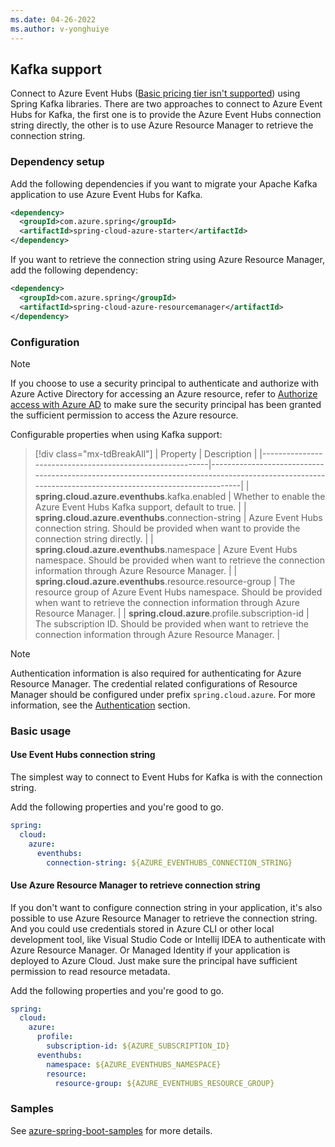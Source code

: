 ```yaml
---
ms.date: 04-26-2022
ms.author: v-yonghuiye
---
```


## Kafka support

Connect to Azure Event Hubs ([Basic pricing tier isn't supported](https://azure.microsoft.com/pricing/details/event-hubs/#explore-pricing-options)) using Spring Kafka libraries. There are two approaches to connect to Azure Event Hubs for Kafka, the first one is to provide the Azure Event Hubs connection string directly, the other is to use Azure Resource Manager to retrieve the connection string.

### Dependency setup

Add the following dependencies if you want to migrate your Apache Kafka application to use Azure Event Hubs for Kafka.

``` xml
<dependency>
  <groupId>com.azure.spring</groupId>
  <artifactId>spring-cloud-azure-starter</artifactId>
</dependency>
```

If you want to retrieve the connection string using Azure Resource Manager, add the following dependency:

``` xml
<dependency>
  <groupId>com.azure.spring</groupId>
  <artifactId>spring-cloud-azure-resourcemanager</artifactId>
</dependency>
```

### Configuration

> [!NOTE]
> If you choose to use a security principal to authenticate and authorize with Azure Active Directory for accessing an Azure resource, refer to [Authorize access with Azure AD](#authorize-access-with-azure-active-directory) to make sure the security principal has been granted the sufficient permission to access the Azure resource.

Configurable properties when using Kafka support:

> [!div class="mx-tdBreakAll"]
> | Property                                                 | Description                                                                                                                                           |
> |----------------------------------------------------------|-------------------------------------------------------------------------------------------------------------------------------------------------------|
> | **spring.cloud.azure.eventhubs**.kafka.enabled           | Whether to enable the Azure Event Hubs Kafka support, default to true.                                                                                |
> | **spring.cloud.azure.eventhubs**.connection-string       | Azure Event Hubs connection string. Should be provided when want to provide the connection string directly.                                           |
> | **spring.cloud.azure.eventhubs**.namespace               | Azure Event Hubs namespace. Should be provided when want to retrieve the connection information through Azure Resource Manager.                       |
> | **spring.cloud.azure.eventhubs**.resource.resource-group | The resource group of Azure Event Hubs namespace. Should be provided when want to retrieve the connection information through Azure Resource Manager. |
> | **spring.cloud.azure**.profile.subscription-id           | The subscription ID. Should be provided when want to retrieve the connection information through Azure Resource Manager.                              |

> [!NOTE]
> Authentication information is also required for authenticating for Azure Resource Manager. The credential related configurations of Resource Manager should be configured under prefix `spring.cloud.azure`. For more information, see the [Authentication](#spring-cloud-azure-authentication) section.

### Basic usage

#### Use Event Hubs connection string

The simplest way to connect to Event Hubs for Kafka is with the connection string.

Add the following properties and you're good to go.

``` yaml
spring:
  cloud:
    azure:
      eventhubs:
        connection-string: ${AZURE_EVENTHUBS_CONNECTION_STRING}
```

#### Use Azure Resource Manager to retrieve connection string

If you don't want to configure connection string in your application, it's also possible to use Azure Resource Manager to retrieve the connection string. And you could use credentials stored in Azure CLI or other local development tool, like Visual Studio Code or Intellij IDEA to authenticate with Azure Resource Manager. Or Managed Identity if your application is deployed to Azure Cloud. Just make sure the principal have sufficient permission to read resource metadata.

Add the following properties and you're good to go.

``` yaml
spring:
  cloud:
    azure:
      profile:
        subscription-id: ${AZURE_SUBSCRIPTION_ID}
      eventhubs:
        namespace: ${AZURE_EVENTHUBS_NAMESPACE}
        resource:
          resource-group: ${AZURE_EVENTHUBS_RESOURCE_GROUP}
```

### Samples

See [azure-spring-boot-samples](https://github.com/Azure-Samples/azure-spring-boot-samples/tree/spring-cloud-azure_v4.0.0) for more details.
